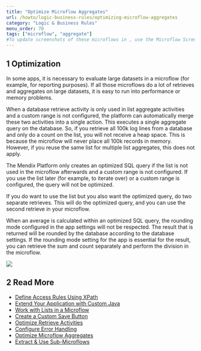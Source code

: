 ```yaml
---
title: "Optimize Microflow Aggregates"
url: /howto/logic-business-rules/optimizing-microflow-aggregates
category: "Logic & Business Rules"
menu_order: 70
tags: ["microflow", "aggregate"]
#To update screenshots of these microflows in , use the Microflow Screenshots app.
---
```


## 1 Optimization

In some apps, it is necessary to evaluate large datasets in a microflow (for example, for reporting purposes). If all those microflows do a lot of retrieves and aggregates on large datasets, it is easy to run into performance or memory problems. 

When a database retrieve activity is only used in list aggregate activities and a custom range is not configured, the platform can automatically merge these two activities into a single action. This executes a single aggregate query on the database. So, if you retrieve all 100k log lines from a database and only do a count on the list, you will not receive a heap space. This is because the microflow will never place all 100k records in memory. However, if you reuse the same list for multiple list aggregates, this does not apply. 

The Mendix Platform only creates an optimized SQL query if the list is not used in the microflow afterwards and a custom range is not configured. If you use the list later (for example, to iterate over) or a custom range is configured, the query will not be optimized.

If you do want to use the list but you also want the optimized query, do two separate retrieves. This will do the optimized query, and you can use the second retrieve in your microflow.

When an average is calculated within an optimized SQL query, the rounding mode configured in the app settings will not be respected. The result that is returned will be rounded by the database according to the database settings. If the rounding mode setting for the app is essential for the result, you can retrieve the sum and count separately and perform the division in the microflow.

![](/attachments/howto/logic-business-rules/optimizing-microflow-aggregates/18580944.png)

## 2 Read More

* [Define Access Rules Using XPath](define-access-rules-using-xpath)
* [Extend Your Application with Custom Java](extending-your-application-with-custom-java)
* [Work with Lists in a Microflow](working-with-lists-in-a-microflow)
* [Create a Custom Save Button](create-a-custom-save-button)
* [Optimize Retrieve Activities](optimizing-retrieve-activities)
* [Configure Error Handling](set-up-error-handling)
* [Optimize Microflow Aggregates](optimizing-microflow-aggregates)
* [Extract & Use Sub-Microflows](extract-and-use-sub-microflows)
